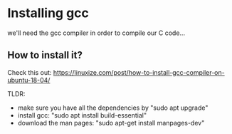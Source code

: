 # Installing gcc
we'll need the gcc compiler in order to compile our C code...

## How to install it?

Check this out: https://linuxize.com/post/how-to-install-gcc-compiler-on-ubuntu-18-04/

TLDR:
* make sure you have all the dependencies by "sudo apt upgrade"
* install gcc: "sudo apt install build-essential"
* download the man pages: "sudo apt-get install manpages-dev"

